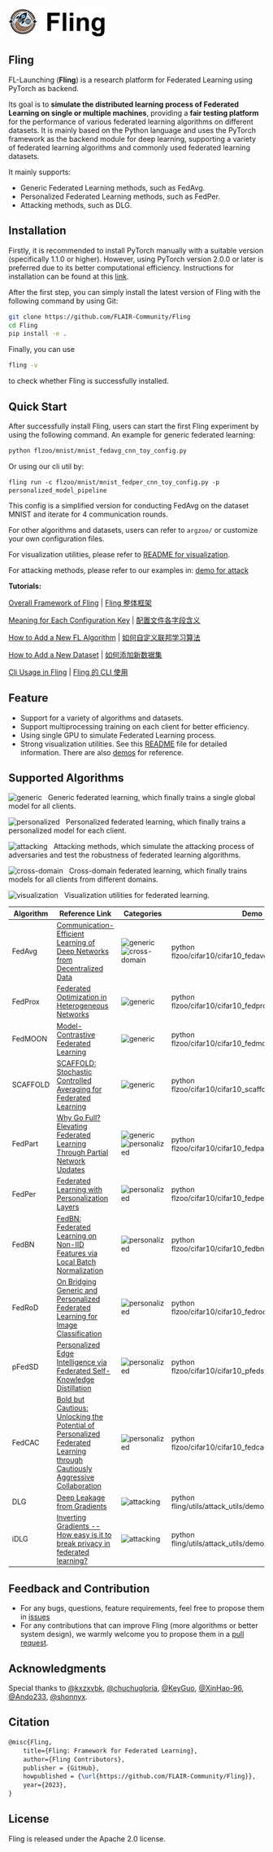 <img src="./README.assets/fling.png" style="zoom: 25%;" />

## Fling

FL-Launching (**Fling**) is a research platform for Federated Learning using PyTorch as backend. 

Its goal is to **simulate the distributed learning process of Federated Learning on single or multiple machines**, providing a **fair testing platform** for the performance of various federated learning algorithms on different datasets. It is mainly based on the Python language and uses the PyTorch framework as the backend module for deep learning, supporting a variety of federated learning algorithms and commonly used federated learning datasets.

It mainly supports:

- Generic Federated Learning methods, such as FedAvg.
- Personalized Federated Learning methods, such as FedPer.
- Attacking methods, such as DLG.

## Installation

Firstly, it is recommended to install PyTorch manually with a suitable version (specifically 1.1.0 or higher). However, using PyTorch version 2.0.0 or later is preferred due to its better computational efficiency. Instructions for installation can be found at this [link](https://pytorch.org/get-started/locally/).

After the first step, you can simply install the latest version of Fling with the following command by using Git:

```bash
git clone https://github.com/FLAIR-Community/Fling
cd Fling
pip install -e .
```

Finally, you can use

```bash
fling -v
```

to check whether Fling is successfully installed.

## Quick Start

After successfully install Fling, users can start the first Fling experiment by using the following command. An example for generic federated learning:

```bash
python flzoo/mnist/mnist_fedavg_cnn_toy_config.py
```

Or using our cli util by:

```shell
fling run -c flzoo/mnist/mnist_fedper_cnn_toy_config.py -p personalized_model_pipeline
```

This config is a simplified version for conducting FedAvg on the dataset MNIST and iterate for 4 communication rounds.

For other algorithms and datasets, users can refer to `argzoo/` or customize your own configuration files.

For visualization utilities, please refer to [README for visualization](https://github.com/FLAIR-Community/Fling/tree/main/fling/utils/visualize_utils/README.md).

For attacking methods, please refer to our examples in: [demo for attack](https://github.com/FLAIR-Community/Fling/blob/main/fling/utils/attack_utils/demo)

**Tutorials:**

[Overall Framework of Fling](https://github.com/FLAIR-Community/Fling/blob/main/docs/framework_for_fling_en.md) | [Fling 整体框架](https://github.com/FLAIR-Community/Fling/blob/main/docs/framework_for_fling_zh.md)

[Meaning for Each Configuration Key](https://github.com/FLAIR-Community/Fling/blob/main/docs/meaning_for_configurations_en.md) | [配置文件各字段含义](https://github.com/FLAIR-Community/Fling/blob/main/docs/meaning_for_configurations_zh.md)

[How to Add a New FL Algorithm](https://github.com/FLAIR-Community/Fling/blob/main/docs/how_to_add_new_algorithm_en.md) | [如何自定义联邦学习算法](https://github.com/FLAIR-Community/Fling/blob/main/docs/how_to_add_new_algorithm_zh.md)

[How to Add a New Dataset](https://github.com/FLAIR-Community/Fling/blob/main/docs/how_to_add_new_dataset_en.md) | [如何添加新数据集](https://github.com/FLAIR-Community/Fling/blob/main/docs/how_to_add_new_dataset_zh.md)

[Cli Usage in Fling](https://github.com/FLAIR-Community/Fling/blob/main/docs/cli_en.md) | [Fling 的 CLI 使用](https://github.com/FLAIR-Community/Fling/blob/main/docs/cli_zh.md)

## Feature

- Support for a variety of algorithms and datasets.
- Support multiprocessing training on each client for better efficiency.
- Using single GPU to simulate Federated Learning process.
- Strong visualization utilities. See this [README](https://github.com/FLAIR-Community/Fling/tree/main/fling/utils/visualize_utils/README.md) file for detailed information. There are also [demos](https://github.com/FLAIR-Community/Fling/blob/main/fling/utils/visualize_utils/demo) for reference.

## Supported Algorithms

![generic](https://img.shields.io/badge/-generic-brightgreen) &nbsp; Generic federated learning, which finally trains a single global model for all clients.

![personalized](https://img.shields.io/badge/-personalized-green) &nbsp; Personalized federated learning, which finally trains a personalized model for each client.

![attacking](https://img.shields.io/badge/-attacking-darkgreen) &nbsp; Attacking methods, which simulate the attacking process of adversaries and test the robustness of federated learning algorithms.

![cross-domain](https://img.shields.io/badge/-crossdomain-blue) &nbsp; Cross-domain federated learning, which finally trains models for all clients from different domains.

![visualization](https://img.shields.io/badge/-visualization-yellow) &nbsp; Visualization utilities for federated learning.

| Algorithm | Reference Link                                               | Categories                                                   | Demo                                                   |
| --------- | ------------------------------------------------------------ | ------------------------------------------------------------ | ------------------------------------------------------ |
| FedAvg    | [Communication-Efficient Learning of Deep Networks from Decentralized Data](https://proceedings.mlr.press/v54/mcmahan17a/mcmahan17a.pdf) | ![generic](https://img.shields.io/badge/-generic-brightgreen)![cross-domain](https://img.shields.io/badge/-crossdomain-blue) | python flzoo/cifar10/cifar10_fedavg_resnet_config.py   |
| FedProx   | [Federated Optimization in Heterogeneous Networks](https://arxiv.org/pdf/1812.06127.pdf) | ![generic](https://img.shields.io/badge/-generic-brightgreen) | python flzoo/cifar10/cifar10_fedprox_resnet_config.py  |
| FedMOON   | [Model-Contrastive Federated Learning](https://openaccess.thecvf.com/content/CVPR2021/papers/Li_Model-Contrastive_Federated_Learning_CVPR_2021_paper.pdf) | ![generic](https://img.shields.io/badge/-generic-brightgreen) | python flzoo/cifar10/cifar10_fedmoon_cnn_config.py     |
| SCAFFOLD  | [SCAFFOLD: Stochastic Controlled Averaging for Federated Learning ](https://arxiv.org/abs/1910.06378) | ![generic](https://img.shields.io/badge/-generic-brightgreen) | python flzoo/cifar10/cifar10_scaffold_resnet_config.py |
| FedPart   | [Why Go Full? Elevating Federated Learning Through Partial Network Updates](https://arxiv.org/abs/2410.11559) | ![generic](https://img.shields.io/badge/-generic-brightgreen)![personalized](https://img.shields.io/badge/-personalized-green) | python flzoo/cifar10/cifar10_fedpart_resnet8_config.py |
| FedPer    | [Federated Learning with Personalization Layers](https://arxiv.org/pdf/1912.00818v1.pdf) | ![personalized](https://img.shields.io/badge/-personalized-green) | python flzoo/cifar10/cifar10_fedper_resnet_config.py   |
| FedBN     | [FedBN: Federated Learning on Non-IID Features via Local Batch Normalization](https://arxiv.org/pdf/2102.07623.pdf) | ![personalized](https://img.shields.io/badge/-personalized-green) | python flzoo/cifar10/cifar10_fedbn_resnet_config.py    |
| FedRoD    | [On Bridging Generic and Personalized Federated Learning for Image Classification](https://openreview.net/pdf?id=I1hQbx10Kxn) | ![personalized](https://img.shields.io/badge/-personalized-green) | python flzoo/cifar10/cifar10_fedrod_resnet_config.py   |
| pFedSD    | [Personalized Edge Intelligence via Federated Self-Knowledge Distillation](https://ieeexplore.ieee.org/abstract/document/9964434) | ![personalized](https://img.shields.io/badge/-personalized-green) | python flzoo/cifar10/cifar10_pfedsd_resnet_config.py   |
| FedCAC    | [Bold but Cautious: Unlocking the Potential of Personalized Federated Learning through Cautiously Aggressive Collaboration](https://arxiv.org/abs/2309.11103) | ![personalized](https://img.shields.io/badge/-personalized-green) | python flzoo/cifar10/cifar10_fedcac_resnet_config.py   |
| DLG       | [Deep Leakage from Gradients](https://arxiv.org/abs/1906.08935) | ![attacking](https://img.shields.io/badge/-attacking-darkgreen) | python fling/utils/attack_utils/demo/demo_dlg.py       |
| iDLG      | [Inverting Gradients -- How easy is it to break privacy in federated learning?](https://arxiv.org/abs/2003.14053) | ![attacking](https://img.shields.io/badge/-attacking-darkgreen) | python fling/utils/attack_utils/demo/demo_idlg.py      |

## Feedback and Contribution

- For any bugs, questions, feature requirements, feel free to propose them in [issues](https://github.com/FLAIR-Community/Fling/issues)
- For any contributions that can improve Fling (more algorithms or better system design), we warmly welcome you to propose them in a [pull request](https://github.com/FLAIR-Community/Fling/pulls).

## Acknowledgments

Special thanks to [@kxzxvbk](https://github.com/kxzxvbk), [@chuchugloria](https://github.com/chuchugloria), [@KeyGuo](https://github.com/KyeGuo), [@XinHao-96](https://github.com/XinHao-96), [@Ando233](https://github.com/Ando233), [@shonnyx](https://github.com/shonnyx).


## Citation
```latex
@misc{Fling,
    title={Fling: Framework for Federated Learning},
    author={Fling Contributors},
    publisher = {GitHub},
    howpublished = {\url{https://github.com/FLAIR-Community/Fling}},
    year={2023},
}
```

## License
Fling is released under the Apache 2.0 license.
